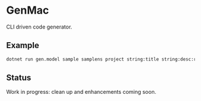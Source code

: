 # GenMac
CLI driven code generator.

## Example

```bash
dotnet run gen.model sample samplens project string:title string:desc:required:Description:40:NA:3:40 int:count:required:Count:10:5:50
```

## Status

Work in progress: clean up and enhancements coming soon.
